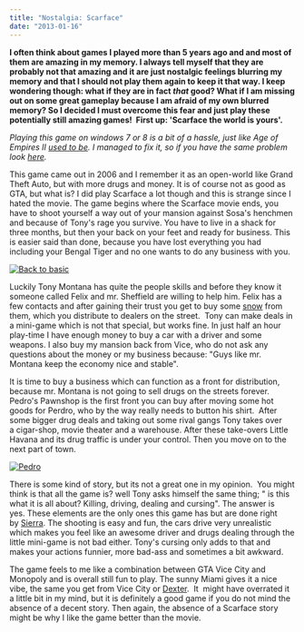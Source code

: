 ```yaml
---
title: "Nostalgia: Scarface"
date: "2013-01-16"
---
```


**I often think about games I played more than 5 years ago and and most of them are amazing in my memory. I always tell myself that they are probably not that amazing and it are just nostalgic feelings blurring my memory and that I should not play them again to keep it that way. I keep wondering though: what if they are in fact _that_ good? What if I am missing out on some great gameplay because I am afraid of my own blurred memory? So I decided I must overcome this fear and just play these potentially still amazing games!  First up: 'Scarface the world is yours'.**

_Playing this game on windows 7 or 8 is a bit of a hassle, just like Age of Empires II [used to be](http://www.legenddiaries.com/articles/age-of-empires-ii-forgotten-empires/). I managed to fix it, so if you have the same problem look [here](http://www.legenddiaries.com/uncategorized/play-scarface-on-windows-7-and-8/)._

This game came out in 2006 and I remember it as an open-world like Grand Theft Auto, but with more drugs and money. It is of course not as good as GTA, but what is? I did play Scarface a lot though and this is strange since I hated the movie. The game begins where the Scarface movie ends, you have to shoot yourself a way out of your mansion against Sosa's henchmen and because of Tony's rage you survive. You have to live in a shack for three months, but then your back on your feet and ready for business. This is easier said than done, because you have lost everything you had including your Bengal Tiger and no one wants to do any business with you.

[![Back to basic](images/Scarface-screen-3-1024x599.jpg)](http://www.legenddiaries.com/articles/grandpas-golden-oldies-scarface/attachment/scarface-screen-3/)

Luckily Tony Montana has quite the people skills and before they know it someone called Felix and mr. Sheffield are willing to help him. Felix has a few contacts and after gaining their trust you get to buy some [snow](http://en.wikipedia.org/wiki/Cocaine) from them, which you distribute to dealers on the street.  Tony can make deals in a mini-game which is not that special, but works fine. In just half an hour play-time I have enough money to buy a car with a driver and some weapons. I also buy my mansion back from Vice, who do not ask any questions about the money or my business because: "Guys like mr. Montana keep the economy nice and stable".

It is time to buy a business which can function as a front for distribution, because mr. Montana is not going to sell drugs on the streets forever. Pedro's Pawnshop is the first front you can buy after moving some hot goods for Perdro, who by the way really needs to button his shirt.  After some bigger drug deals and taking out some rival gangs Tony takes over a cigar-shop, movie theater and a warehouse. After these take-overs Little Havana and its drug traffic is under your control. Then you move on to the next part of town.

[![Pedro](images/Scarface-screen-1.jpg)](http://www.legenddiaries.com/articles/grandpas-golden-oldies-scarface/attachment/scarface-screen-1/)

There is some kind of story, but its not a great one in my opinion.  You might think is that all the game is? well Tony asks himself the same thing; " is this what it is all about? Killing, driving, dealing and cursing". The answer is yes. These elements are the only ones this game has but are done right by [Sierra](http://en.wikipedia.org/wiki/Sierra_Entertainment). The shooting is easy and fun, the cars drive very unrealistic which makes you feel like an awesome driver and drugs dealing through the little mini-game is not bad either. Tony's cursing only adds to that and makes your actions funnier, more bad-ass and sometimes a bit awkward.

The game feels to me like a combination between GTA Vice City and Monopoly and is overall still fun to play. The sunny Miami gives it a nice vibe, the same you get from Vice City or [Dexter](http://en.wikipedia.org/wiki/Dexter_(episode)).  It  might have overrated it a little bit in my mind, but it is definitely a good game if you do not mind the absence of a decent story. Then again, the absence of a Scarface story might be why I like the game better than the movie.
